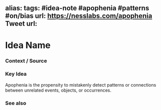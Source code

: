 alias: 
tags: #idea-note #apophenia #patterns #on/bias 
url: https://nesslabs.com/apophenia
Tweet url: 
---
# Idea Name

### Context / Source


### Key Idea

Apophenia is the propensity to mistakenly detect patterns or connections between unrelated events, objects, or occurrences.

### See also
